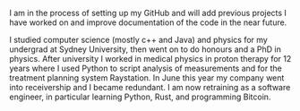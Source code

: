 I am in the process of setting up my GitHub and will add previous projects I have worked on and improve documentation of the code in the near future.

I studied computer science (mostly c++ and Java) and physics for my undergrad at Sydney University, then went on to do honours and a PhD in physics.  After university I worked in medical physics in proton therapy for 12 years where I used Python to script analysis of measurements and for the treatment planning system Raystation. In June this year my company went into receivership and I became redundant.  I am now retraining as a software engineer, in particular learning Python, Rust, and programming Bitcoin.
